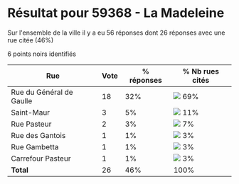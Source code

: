 # Résultat pour 59368 - La Madeleine

Sur l'ensemble de la ville il y a eu 56 réponses dont 26 réponses avec une rue citée (46%)

6 points noirs identifiés

| Rue | Vote | % réponses | % Nb rues cités|
|-----|------|------------|----------------|
| Rue du Général de Gaulle | 18 | 32% | <img src="../../img/bar_69.gif" />&nbsp;69%|
| Saint-Maur | 3 | 5% | <img src="../../img/bar_11.gif" />&nbsp;11%|
| Rue Pasteur | 2 | 3% | <img src="../../img/bar_7.gif" />&nbsp;7%|
| Rue des Gantois | 1 | 1% | <img src="../../img/bar_3.gif" />&nbsp;3%|
| Rue Gambetta | 1 | 1% | <img src="../../img/bar_3.gif" />&nbsp;3%|
| Carrefour Pasteur | 1 | 1% | <img src="../../img/bar_3.gif" />&nbsp;3%|
| **Total** | 26 | 46% | 100%|
